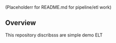(Placeholderr for README.md for pipeline/etl work)
## Overview
This repository discribsss are simple demo ELT 
